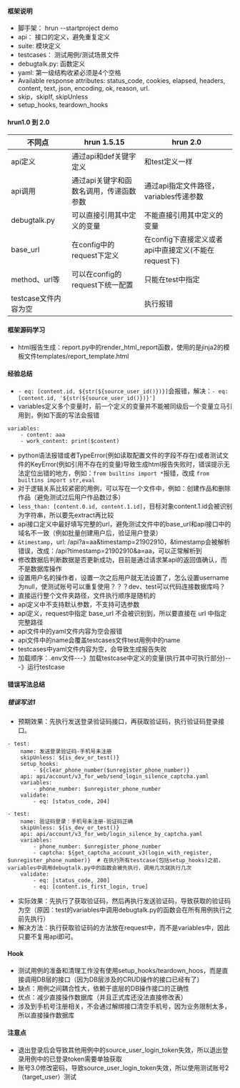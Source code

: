 #### 框架说明
- 脚手架： hrun --startproject demo
- api： 接口的定义，避免重复定义
- suite: 模块定义
- testcases： 测试用例/测试场景文件
- debugtalk.py: 函数定义
- yaml: 第一级结构收紧必须是4个空格
- Available response attributes: status_code, cookies, elapsed, headers, content, text, json, encoding, ok, reason, url.
- skip，skipIf, skipUnless
- setup_hooks, teardown_hooks

#### hrun1.0 到 2.0

| 不同点 | hrun 1.5.15 | hrun 2.0 |
|----|----|----|
|api定义|通过api和def关键字定义|和test定义一样|
|api调用|通过api关键字和函数名调用，传递函数参数|通过api指定文件路径，variables传递参数|
|debugtalk.py|可以直接引用其中定义的变量|不能直接引用其中定义的变量|
|base_url|在config中的request下定义|在config下直接定义或者api中直接定义(不能在request下)|
|method、url等|可以在config的request下统一配置|只能在test中指定|
|testcase文件内容为空||执行报错|

#### 框架源码学习
- html报告生成：report.py中的render_html_report函数，使用的是jinja2的模板文件templates/report_template.html

#### 经验总结
- `- eq: [content.id, ${str(${source_user_id()})}]`会报错，解决：`- eq: [content.id, '${str(${source_user_id()})}']`
- variables定义多个变量时，前一个定义的变量并不能被同级后一个变量立马引用到，例如下面的写法会报错
```
variables:
    - content: aaa
    - work_content: print($content)
```
- python语法报错或者TypeError(例如读取配置文件的字段不存在)或者测试文件的KeyError(例如引用不存在的变量)导致生成html报告失败时，错误提示无法定位出错的地方，例如：`from builtins import *`报错，改成 `from builtins import str,eval`
- 对于逻辑关系比较紧密的用例，可以写在一个文件中，例如：创建作品和删除作品（避免测试过后用户作品数过多）
- `less_than: [content.0.id, content.1.id]`，目标对象content.1.id会被识别为字符串，所以要先extract再比较
- api接口定义中最好填写完整的url，避免测试文件中的base_url和api接口中的域名不一致（例如批量创建用户后，验证用户登录）
- `&timestamp`，url: /api?a=aa&timestamp=21902910，&timestamp会被解析错误，改成：/api?timestamp=21902910&a=aa，可以正常解析到
- 修改数据后判断数据是否更新成功，目前是通过请求某api的返回值确认，而不是数据库操作
- 设置用户名的操作者，设置一次之后用户就无法设置了，怎么设置username为null，使测试账号可以重复使用？？？dev、test可以代码连接数据库吗？
- 直接运行整个文件夹路径，文件执行顺序是随机的
- api定义中不支持默认参数，不支持可选参数
- api定义，request中指定 base_url 不会被识别到，所以要直接在 url 中指定完整路径
- api文件中的yaml文件内容为空会报错
- api文件中的name会覆盖testcases文件test用例中的name
- testcases中yaml文件内容为空，会导致生成报告失败
- 加载顺序：.env文件---》加载testcase中定义的变量(执行其中可执行部分)---》运行testcase

#### 错误写法总结

##### 错误写法1
- 预期效果：先执行发送登录验证码接口，再获取验证码，执行验证码登录接口。

```
- test:
    name: 发送登录验证码-手机号未注册
    skipUnless: ${is_dev_or_test()}
    setup_hooks:
        - ${clear_phone_number($unregister_phone_number)}
    api: api/account/v3_for_web/send_login_silence_captcha.yaml
    variables:
        - phone_number: $unregister_phone_number
    validate:
        - eq: [status_code, 204]

- test:
    name: 验证码登录：手机号未注册-验证码正确
    skipUnless: ${is_dev_or_test()}
    api: api/account/v3_for_web/login_silence_by_captcha.yaml
    variables:
        - phone_number: $unregister_phone_number
        - captcha: ${get_captcha_account_v3(login_with_register, $unregister_phone_number)}  # 在执行所有testcase(包括setup_hooks)之前，variables中调用debugtalk.py中的函数会被先执行，调用几次就执行几次
    validate:
        - eq: [status_code, 200]
        - eq: [content.is_first_login, true]
```
- 实际效果：先执行了获取验证码，然后再执行发送验证码，导致获取的验证码为空（原因：test的variables中调用debugtalk.py的函数会在所有用例执行之前先执行）
- 解决方法：执行获取验证码的方法放在request中，而不是variables中，因此只要不复用api即可。

#### Hook
- 测试用例的准备和清理工作没有使用setup_hooks/teardown_hoos，而是直接调用DB层的接口（因为DB层涉及的CRUD操作的接口已经有了）
- 缺点：用例之间耦合性大，依赖于底层的DB操作接口的正确性
- 优点：减少直接操作数据库（并且正式库还没法直接修改表）
- 涉及到手机号注册相关，不会通过解绑接口清空手机号，因为业务限制太多，所以直接操作数据库

#### 注意点
- 退出登录后会导致其他用例中的source_user_login_token失效，所以退出登录用例中的已登录token需要单独获取
- 账号3.0修改密码，导致source_user_login_token失效，所以使用测试账号2（target_user）测试



